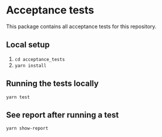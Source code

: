 # Acceptance tests

This package contains all acceptance tests for this repository.

## Local setup

1. `cd acceptance_tests`
2. `yarn install`

## Running the tests locally

```
yarn test
```

## See report after running a test

```
yarn show-report
```
